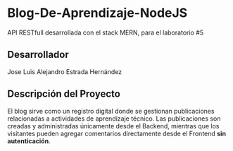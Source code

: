 # Blog-De-Aprendizaje-NodeJS
API RESTfull desarrollada con el stack MERN, para el laboratorio #5

## Desarrollador
Jose Luis Alejandro Estrada Hernández

## Descripción del Proyecto
El blog sirve como un registro digital donde se gestionan publicaciones relacionadas a actividades de aprendizaje técnico. Las publicaciones son creadas y administradas únicamente desde el Backend, mientras que los visitantes pueden agregar comentarios directamente desde el Frontend **sin autenticación**.
